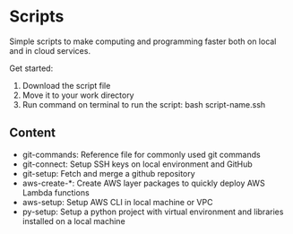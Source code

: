 # Scripts

Simple scripts to make computing and programming faster both on local and in cloud services.

Get started:
1. Download the script file
2. Move it to your work directory
3. Run command on terminal to run the script: bash script-name.ssh 

## Content

- git-commands: Reference file for commonly used git commands
- git-connect: Setup SSH keys on local environment and GitHub
- git-setup: Fetch and merge a github repository
- aws-create-*: Create AWS layer packages to quickly deploy AWS Lambda functions
- aws-setup: Setup AWS CLI in local machine or VPC
- py-setup: Setup a python project with virtual environment and libraries installed on a local machine
